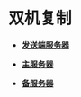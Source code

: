 # 双机复制<a name="ZH-CN_TOPIC_0242371501"></a>

-   **[发送端服务器](发送端服务器.md)**  

-   **[主服务器](主服务器.md)**  

-   **[备服务器](备服务器.md)**  


